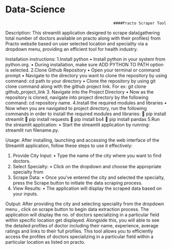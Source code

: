 # Data-Science
                                                   ####Practo Scraper Tool

Description:
This  streamlit application designed to scrape data(gathering total number of doctors available on practo along with their profiles) from Practo website based on user selected location and  speciality via a dropdown menu, providing an efficient tool for health industry.

Installation instructions:
1.Install python 
 •	Install python in your system from python.org.
 •	During installation, make sure ADD PYTHON TO PATH option is selected.
   2.Clone Github Repository
•	Open your terminal or command prompt
•	Navigate to the directory you want to clone the repository by using command: cd path to your directory
•	Clone the repository by using git clone command along with the github project link. For ex: git clone github_project_link
     3. Navigate into the Project Directory
•	Now as the repository is cloned, navigate into project directory by the following command: cd repository name.
     4.Install the required modules and libraries
•	Now when you are navigated to project directory, run the following commands in order to install the required modules and libraries:
	pip install streamlit
	pip install requests
	pip install bs4
	pip install pandas
   5.Run the streamlit application:
•	Start the streamlit application by running: streamlit run filename.py.
                              
Usage:
After installing, launching and accessing the web interface of the Streamlit application, follow these steps to use it effectively:
1.	Provide City Input:
•	Type the name of the city where you want to find doctors.
2.	Select Specialty:
•	Click on the dropdown and choose the appropriate specialty from 
3.	Scrape Data:
•	Once you’ve entered the city and selected the specialty, press the Scrape button to initiate the data scraping process.
4.	View Results:
•	The application will display the scraped data based on your inputs.

Output:
After providing the city and selecting speciality from the dropdown menu , click on scrape button to begin data extraction process. The application will display the no. of doctors specializing in a particular field within specific location get displayed. Alongside this, you will able to see the detailed profiles of doctor including their name, experience, average ratings and links to their full profiles. This tool allows you to efficiently access the profiles of doctors specializing in a particular field within a particular location as listed on practo.


